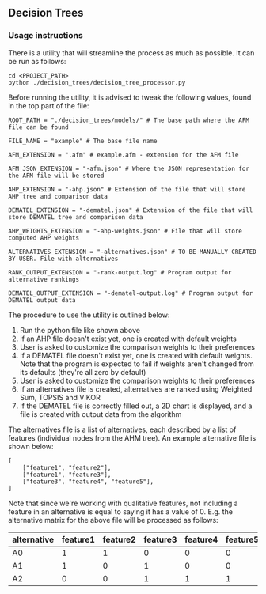 ## Decision Trees
### Usage instructions

There is a utility that will streamline the process as much as possible. It can be run as follows:

```
cd <PROJECT_PATH>
python ./decision_trees/decision_tree_processor.py
```

Before running the utility, it is advised to tweak the following values, found in the top part of the file:

```
ROOT_PATH = "./decision_trees/models/" # The base path where the AFM file can be found

FILE_NAME = "example" # The base file name

AFM_EXTENSION = ".afm" # example.afm - extension for the AFM file

AFM_JSON_EXTENSION = "-afm.json" # Where the JSON representation for the AFM file will be stored

AHP_EXTENSION = "-ahp.json" # Extension of the file that will store AHP tree and comparison data

DEMATEL_EXTENSION = "-dematel.json" # Extension of the file that will store DEMATEL tree and comparison data

AHP_WEIGHTS_EXTENSION = "-ahp-weights.json" # File that will store computed AHP weights

ALTERNATIVES_EXTENSION = "-alternatives.json" # TO BE MANUALLY CREATED BY USER. File with alternatives

RANK_OUTPUT_EXTENSION = "-rank-output.log" # Program output for alternative rankings

DEMATEL_OUTPUT_EXTENSION = "-dematel-output.log" # Program output for DEMATEL output data
```

The procedure to use the utility is outlined below:

1. Run the python file like shown above
2. If an AHP file doesn't exist yet, one is created with default weights
3. User is asked to customize the comparison weights to their preferences
4. If a DEMATEL file doesn't exist yet, one is created with default weights. Note that the program is expected to fail if weights aren't changed from its defaults (they're all zero by default)
5. User is asked to customize the comparison weights to their preferences
6. If an alternatives file is created, alternatives are ranked using Weighted Sum, TOPSIS and VIKOR
7. If the DEMATEL file is correctly filled out, a 2D chart is displayed, and a file is created with output data from the algorithm


The alternatives file is a list of alternatives, each described by a list of features (individual nodes from the AHM tree).
An example alternative file is shown below:
```
[
    ["feature1", "feature2"],
    ["feature1", "feature3"],
    ["feature3", "feature4", "feature5"],
]
```
Note that since we're working with qualitative features, not including a feature in an alternative is equal to saying it has a value of 0.
E.g. the alternative matrix for the above file will be processed as follows:

| alternative | feature1 | feature2 | feature3 | feature4 | feature5 |
|-------------|----------|----------|----------|----------|----------|
| A0          | 1        | 1        | 0        | 0        | 0        |
| A1          | 1        | 0        | 1        | 0        | 0        |
| A2          | 0        | 0        | 1        | 1        | 1        |